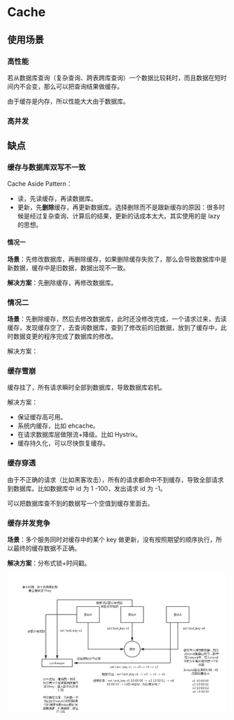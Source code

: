 # Cache

## 使用场景

### 高性能

若从数据库查询（复杂查询、跨表跨库查询）一个数据比较耗时，而且数据在短时间内不会变，那么可以把查询结果做缓存。

由于缓存是内存，所以性能大大由于数据库。

### 高并发

## 缺点

### 缓存与数据库双写不一致

Cache Aside Pattern：

* 读，先读缓存，再读数据库。
* 更新，先**删除**缓存，再更新数据库。选择删除而不是跟新缓存的原因：很多时候是经过复杂查询、计算后的结果，更新的话成本太大。其实使用的是 lazy 的思想。

#### 情况一

**场景**：先修改数据库，再删除缓存，如果删除缓存失败了，那么会导致数据库中是新数据，缓存中是旧数据，数据出现不一致。

**解决方案**：先删除缓存，再修改数据库。

### 情况二

**场景**：先删除缓存，然后去修改数据库，此时还没修改完成，一个请求过来，去读缓存，发现缓存空了，去查询数据库，查到了修改前的旧数据，放到了缓存中，此时数据变更的程序完成了数据库的修改。

解决方案：

### 缓存雪崩

缓存挂了，所有请求瞬时全部到数据库，导致数据库宕机。

解决方案：

* 保证缓存高可用。
* 系统内缓存，比如 ehcache。
* 在请求数据库层做限流+降级。比如 Hystrix。
* 缓存持久化，可以尽快恢复缓存。

### 缓存穿透

由于不正确的请求（比如黑客攻击），所有的请求都命中不到缓存，导致全部请求到数据库。比如数据库中 id 为 1 -100，发出请求 id 为 -1。

可以把数据库查不到的数据写一个空值到缓存里面去。

### 缓存并发竞争

**场景**：多个服务同时对缓存中的某个 key 做更新，没有按照期望的顺序执行，所以最终的缓存数据不正确。

**解决方案**：分布式锁+时间戳。

![](../.gitbook/assets/01redis-bing-fa-jing-zheng-wen-ti-yi-ji-jie-jue-fang-an.png)








